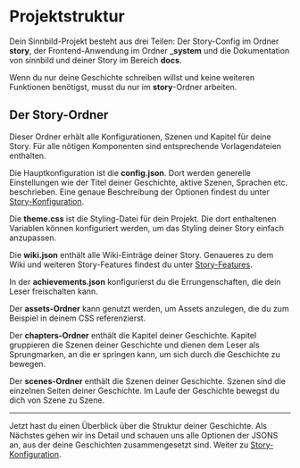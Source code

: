 # Projektstruktur

Dein Sinnbild-Projekt besteht aus drei Teilen: Der Story-Config im Ordner **story**, der Frontend-Anwendung im Ordner **_system** und die Dokumentation von sinnbild und deiner Story im Bereich **docs**.

Wenn du nur deine Geschichte schreiben willst und keine weiteren Funktionen benötigst, musst du nur im **story**-Ordner arbeiten.

## Der Story-Ordner

Dieser Ordner erhält alle Konfigurationen, Szenen und Kapitel für deine Story. Für alle nötigen Komponenten sind entsprechende Vorlagendateien enthalten.

Die Hauptkonfiguration ist die **config.json**. Dort werden generelle Einstellungen wie der Titel deiner Geschichte, aktive Szenen, Sprachen etc. beschrieben. Eine genaue Beschreibung der Optionen findest du unter [Story-Konfiguration](story-configuration.md).

Die **theme.css** ist die Styling-Datei für dein Projekt. Die dort enthaltenen Variablen können konfiguriert werden, um das Styling deiner Story einfach anzupassen.

Die **wiki.json** enthält alle Wiki-Einträge deiner Story. Genaueres zu dem Wiki und weiteren Story-Features findest du unter [Story-Features](./story-features.md).

In der **achievements.json** konfigurierst du die Errungenschaften, die dein Leser freischalten kann.

Der **assets-Ordner** kann genutzt werden, um Assets anzulegen, die du zum Beispiel in deinem CSS referenzierst.

Der **chapters-Ordner** enthält die Kapitel deiner Geschichte. Kapitel gruppieren die Szenen deiner Geschichte und dienen dem Leser als Sprungmarken, an die er springen kann, um sich durch die Geschichte zu bewegen.

Der **scenes-Ordner** enthält die Szenen deiner Geschichte. Szenen sind die einzelnen Seiten deiner Geschichte. Im Laufe der Geschichte bewegst du dich von Szene zu Szene.

___

Jetzt hast du einen Überblick über die Struktur deiner Geschichte. Als Nächstes gehen wir ins Detail und schauen uns alle Optionen der JSONS an, aus der deine Geschichten zusammengesetzt sind. Weiter zu [Story-Konfiguration](./story-configuration.md).